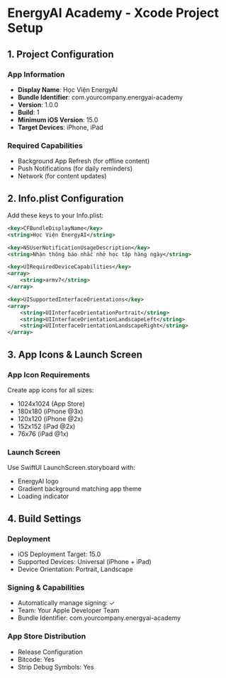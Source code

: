 # EnergyAI Academy - Xcode Project Setup

## 1. Project Configuration

### App Information
- **Display Name**: Học Viện EnergyAI
- **Bundle Identifier**: com.yourcompany.energyai-academy
- **Version**: 1.0.0
- **Build**: 1
- **Minimum iOS Version**: 15.0
- **Target Devices**: iPhone, iPad

### Required Capabilities
- Background App Refresh (for offline content)
- Push Notifications (for daily reminders)
- Network (for content updates)

## 2. Info.plist Configuration

Add these keys to your Info.plist:

```xml
<key>CFBundleDisplayName</key>
<string>Học Viện EnergyAI</string>

<key>NSUserNotificationUsageDescription</key>
<string>Nhận thông báo nhắc nhở học tập hàng ngày</string>

<key>UIRequiredDeviceCapabilities</key>
<array>
    <string>armv7</string>
</array>

<key>UISupportedInterfaceOrientations</key>
<array>
    <string>UIInterfaceOrientationPortrait</string>
    <string>UIInterfaceOrientationLandscapeLeft</string>
    <string>UIInterfaceOrientationLandscapeRight</string>
</array>
```

## 3. App Icons & Launch Screen

### App Icon Requirements
Create app icons for all sizes:
- 1024x1024 (App Store)
- 180x180 (iPhone @3x)
- 120x120 (iPhone @2x)
- 152x152 (iPad @2x)
- 76x76 (iPad @1x)

### Launch Screen
Use SwiftUI LaunchScreen.storyboard with:
- EnergyAI logo
- Gradient background matching app theme
- Loading indicator

## 4. Build Settings

### Deployment
- iOS Deployment Target: 15.0
- Supported Devices: Universal (iPhone + iPad)
- Device Orientation: Portrait, Landscape

### Signing & Capabilities
- Automatically manage signing: ✓
- Team: Your Apple Developer Team
- Bundle Identifier: com.yourcompany.energyai-academy

### App Store Distribution
- Release Configuration
- Bitcode: Yes
- Strip Debug Symbols: Yes